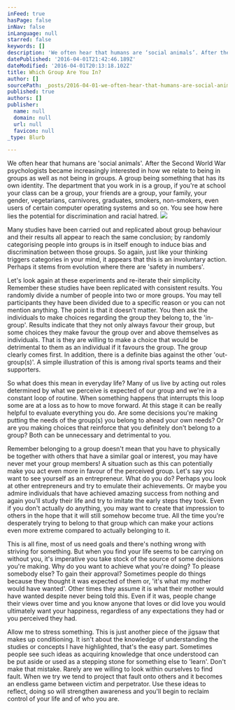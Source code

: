 ```yaml
---
inFeed: true
hasPage: false
inNav: false
inLanguage: null
starred: false
keywords: []
description: 'We often hear that humans are ‘social animals’. After the Second World War psychologists became increasingly interested in how we relate to being in groups as well as not being in groups. A group being something that has its own identity. The department that you work in is a group, if you’re at school your class can be a group, your friends are a group, your family, your gender, vegetarians, carnivores, graduates, smokers, non-smokers, even users of certain computer operating systems and so on. You see how here lies the potential for discrimination and racial hatred.'
datePublished: '2016-04-01T21:42:46.189Z'
dateModified: '2016-04-01T20:13:18.102Z'
title: Which Group Are You In?
author: []
sourcePath: _posts/2016-04-01-we-often-hear-that-humans-are-social-animals-after-the-se.md
published: true
authors: []
publisher:
  name: null
  domain: null
  url: null
  favicon: null
_type: Blurb

---
```

We often hear that humans are 'social animals'. After the Second World War psychologists became increasingly interested in how we relate to being in groups as well as not being in groups. A group being something that has its own identity. The department that you work in is a group, if you're at school your class can be a group, your friends are a group, your family, your gender, vegetarians, carnivores, graduates, smokers, non-smokers, even users of certain computer operating systems and so on. You see how here lies the potential for discrimination and racial hatred.
![](https://the-grid-user-content.s3-us-west-2.amazonaws.com/d9dbbece-d5ee-4c2d-9961-81ea14ba2e99.jpg)

Many studies have been carried out and replicated about group behaviour and their results all appear to reach the same conclusion; by randomly categorising people into groups is in itself enough to induce bias and discrimination between those groups. So again, just like your thinking triggers categories in your mind, it appears that this is an involuntary action. Perhaps it stems from evolution where there are 'safety in numbers'.

Let's look again at these experiments and re-iterate their simplicity. Remember these studies have been replicated with consistent results. You randomly divide a number of people into two or more groups. You may tell participants they have been divided due to a specific reason or you can not mention anything. The point is that it doesn't matter. You then ask the individuals to make choices regarding the group they belong to, the 'in-group'. Results indicate that they not only always favour their group, but some choices they make favour the group over and above themselves as individuals. That is they are willing to make a choice that would be detrimental to them as an individual if it favours the group. The group clearly comes first. In addition, there is a definite bias against the other 'out-group(s)'. A simple illustration of this is among rival sports teams and their supporters.

So what does this mean in everyday life? Many of us live by acting out roles determined by what we perceive is expected of our group and we're in a constant loop of routine. When something happens that interrupts this loop some are at a loss as to how to move forward. At this stage it can be really helpful to evaluate everything you do. Are some decisions you're making putting the needs of the group(s) you belong to ahead your own needs? Or are you making choices that reinforce that you definitely don't belong to a group? Both can be unnecessary and detrimental to you.

Remember belonging to a group doesn't mean that you have to physically be together with others that have a similar goal or interest, you may have never met your group members! A situation such as this can potentially make you act even more in favour of the perceived group. Let's say you want to see yourself as an entrepreneur. What do you do? Perhaps you look at other entrepreneurs and try to emulate their achievements. Or maybe you admire individuals that have achieved amazing success from nothing and again you'll study their life and try to imitate the early steps they took. Even if you don't actually do anything, you may want to create that impression to others in the hope that it will still somehow become true. All the time you're desperately trying to belong to that group which can make your actions even more extreme compared to actually belonging to it.

This is all fine, most of us need goals and there's nothing wrong with striving for something. But when you find your life seems to be carrying on without you, it's imperative you take stock of the source of some decisions you're making. Why do you want to achieve what you're doing? To please somebody else? To gain their approval? Sometimes people do things because they thought it was expected of them or, 'it's what my mother would have wanted'. Other times they assume it is what their mother would have wanted despite never being told this. Even if it was, people change their views over time and you know anyone that loves or did love you would ultimately want your happiness, regardless of any expectations they had or you perceived they had.

Allow me to stress something. This is just another piece of the jigsaw that makes up conditioning. It isn't about the knowledge of understanding the studies or concepts I have highlighted, that's the easy part. Sometimes people see such ideas as acquiring knowledge that once understood can be put aside or used as a stepping stone for something else to 'learn'. Don't make that mistake. Rarely are we willing to look within ourselves to find fault. When we try we tend to project that fault onto others and it becomes an endless game between victim and perpetrator. Use these ideas to reflect, doing so will strengthen awareness and you'll begin to reclaim control of your life and of who you are.